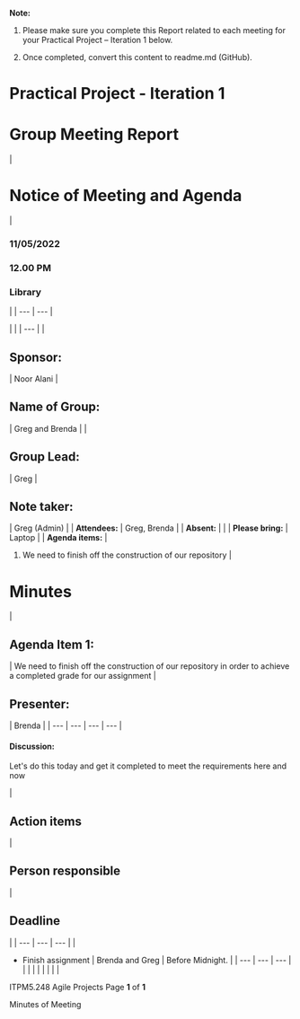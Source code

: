 **Note:**

1. Please make sure you complete this Report related to each meeting for your Practical Project – Iteration 1 below.

2. Once completed, convert this content to readme.md (GitHub).

# **Practical Project - Iteration 1**

# Group Meeting Report

|


# **Notice of Meeting and Agenda**
 |
### 11/05/2022

### 12.00 PM

### Library
 |
| --- | --- |

|
 |
| --- |
|
## Sponsor:
 | Noor Alani |
## Name of Group:
 | Greg and Brenda |
|
## Group Lead:
 | Greg |
## Note taker:
 | Greg (Admin) |
| **Attendees:** | Greg, Brenda |
| **Absent:** |
 |
| **Please bring:** | Laptop |
| **Agenda items:** |
1. We need to finish off the construction of our repository
 |

# Minutes

|
## Agenda Item 1:
 | We need to finish off the construction of our repository in order to achieve a completed grade for our assignment |
## Presenter:
 | Brenda |
| --- | --- | --- | --- |

#### Discussion:

Let&#39;s do this today and get it completed to meet the requirements here and now

|
## Action items
 |
## Person responsible
 |
## Deadline
 |
| --- | --- | --- |
|
- Finish assignment
 | Brenda and Greg | Before Midnight. |
| --- | --- | --- |
|
 |
 |
 |
|
 |
 |
 |

ITPM5.248 Agile Projects Page **1** of **1**

Minutes of Meeting